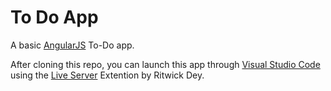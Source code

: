 # To Do App

A basic [AngularJS]() To-Do app. 

After cloning this repo, you can launch this app through [Visual Studio Code](https://code.visualstudio.com/) using the  [Live Server](https://marketplace.visualstudio.com/items?itemName=ritwickdey.LiveServer) Extention by Ritwick Dey.